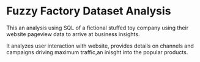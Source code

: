 # Fuzzy Factory Dataset Analysis
This an analysis using SQL of a fictional stuffed toy company using their website pageview data to arrive at business insights.

It analyzes user interaction with website, provides details on channels and campaigns driving maximum traffic,an inisght into the popular products.
